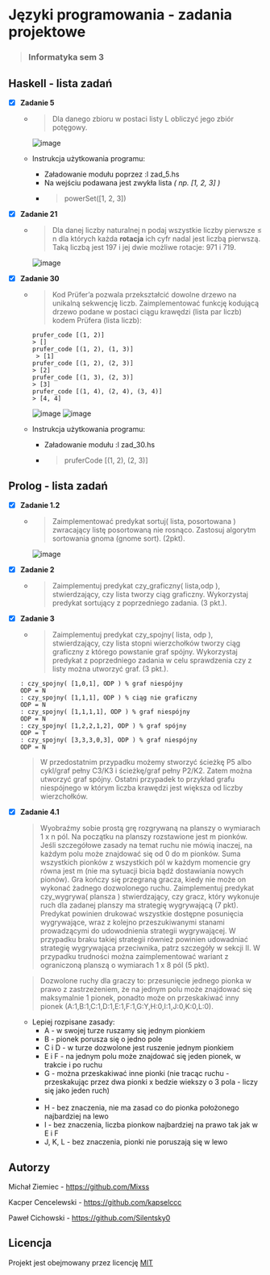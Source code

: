 # Języki programowania - zadania projektowe
>### Informatyka sem 3



## Haskell - lista zadań

- [x] **Zadanie 5**

  - >Dla danego zbioru w postaci listy L obliczyć jego zbiór potęgowy.
  
	![image](https://user-images.githubusercontent.com/81694867/162614022-7708468d-d128-4f94-98dc-9a1cb151cb11.png)
  - Instrukcja użytkowania programu:
    - Załadowanie modułu poprzez  :l zad_5.hs
    - Na wejściu podawana jest zwykła lista *( np. [1, 2, 3] )*
    - >powerSet([1, 2, 3])
  
- [x] **Zadanie 21**

  - >Dla danej liczby naturalnej n podaj wszystkie liczby pierwsze ≤ n dla których każda **rotacja** ich cyfr
nadal jest liczbą pierwszą. Taką liczbą jest 197 i jej dwie możliwe rotacje: 971 i 719.

	![image](https://user-images.githubusercontent.com/81694867/162614109-134b9f6b-20b7-4bf2-a5ba-81853dacc9f4.png)



- [x] **Zadanie 30**

  - >Kod Prüfer’a pozwala przekształcić dowolne drzewo na unikalną sekwencję liczb.
  Zaimplementować funkcję kodującą drzewo podane w postaci ciągu krawędzi (lista par liczb)
  kodem Prüfera (lista liczb):
 	 ```
  	prufer_code [(1, 2)]
  	> []
 	 prufer_code [(1, 2), (1, 3)]
	  > [1]
  	prufer_code [(1, 2), (2, 3)]
  	> [2]
 	 prufer_code [(1, 3), (2, 3)]
 	 > [3]
 	 prufer_code [(1, 4), (2, 4), (3, 4)]
 	 > [4, 4]
 	 ```
	 
	 ![image](https://user-images.githubusercontent.com/81694867/162614289-adc234b4-0630-4848-89a6-e0c82709d904.png)
	 ![image](https://user-images.githubusercontent.com/81694867/162614298-513d3fb9-9884-4d0b-9774-d120a34a698e.png)

  - Instrukcja użytkowania programu:
    - Załadowanie modułu  :l zad_30.hs
    - >pruferCode [(1, 2), (2, 3)]

## Prolog - lista zadań

- [x] **Zadanie 1.2**

	- >Zaimplementować predykat sortuj( lista, posortowana ) zwracający listę posortowaną nie rosnąco. Zastosuj algorytm sortowania gnoma (gnome sort). (2pkt).

  		![image](https://user-images.githubusercontent.com/81694867/162614543-d5c3e603-2dca-4ae9-8893-eb8f60944272.png)

- [x] **Zadanie 2**
	
	- >Zaimplementuj predykat czy_graficzny( lista,odp ), stwierdzający, czy lista
tworzy ciąg graficzny. Wykorzystaj predykat sortujący z poprzedniego zadania.
(3 pkt.).

- [x] **Zadanie 3**
	- >Zaimplementuj predykat czy_spojny( lista, odp ), stwierdzający, czy lista
stopni wierzchołków tworzy ciąg graficzny z którego powstanie graf spójny.
Wykorzystaj predykat z poprzedniego zadania w celu sprawdzenia czy z listy można
utworzyć graf. (3 pkt.).
	```
	: czy_spojny( [1,0,1], ODP ) % graf niespójny
	ODP = N
	: czy_spojny( [1,1,1], ODP ) % ciąg nie graficzny
	ODP = N
	: czy_spojny( [1,1,1,1], ODP ) % graf niespójny
	ODP = N
	: czy_spojny( [1,2,2,1,2], ODP ) % graf spójny
	ODP = T
	: czy_spojny( [3,3,3,0,3], ODP ) % graf niespójny
	ODP = N
	```
	>W przedostatnim przypadku możemy stworzyć ścieżkę P5 albo cykl/graf pełny C3/K3 i
ścieżkę/graf pełny P2/K2. Zatem można utworzyć graf spójny.
Ostatni przypadek to przykład grafu niespójnego w którym liczba krawędzi jest
większa od liczby wierzchołków.

- [x] **Zadanie 4.1**

	>Wyobraźmy sobie prostą grę rozgrywaną na planszy o wymiarach 1 x n pól. Na
	początku na planszy rozstawione jest m pionków. Jeśli szczegółowe zasady na temat
ruchu nie mówią inaczej, na każdym polu może znajdować się od 0 do m pionków.
Suma wszystkich pionków z wszystkich pól w każdym momencie gry równa jest m
(nie ma sytuacji bicia bądź dostawiania nowych pionów). Gra kończy się przegraną
gracza, kiedy nie może on wykonać żadnego dozwolonego ruchu.
	>Zaimplementuj predykat czy_wygrywa( plansza ) stwierdzający, czy gracz,
który wykonuje ruch dla zadanej planszy ma strategię wygrywającą (7 pkt). Predykat
powinien drukować wszystkie dostępne posunięcia wygrywające, wraz z kolejno
przeszukiwanymi stanami prowadzącymi do udowodnienia strategii wygrywającej. W
przypadku braku takiej strategii również powinien udowadniać strategię wygrywająca
przeciwnika, patrz szczegóły w sekcji II. W przypadku trudności można
zaimplementować wariant z ograniczoną planszą o wymiarach 1 x 8 pól (5 pkt).

	>Dozwolone ruchy dla graczy to:
	>przesunięcie jednego pionka w prawo z zastrzeżeniem, że na jednym polu
może znajdować się maksymalnie 1 pionek, ponadto może on przeskakiwać
inny pionek
(A:1,B:1,C:1,D:1,E:1,F:1,G:Y,H:0,I:1,J:0,K:0,L:0).

	- Lepiej rozpisane zasady:
		- A - w swojej turze ruszamy się jednym pionkiem
		- B - pionek porusza się o jedno pole
		- C i D - w turze dozwolone jest ruszenie jednym pionkiem
		- E i F - na jednym polu może znajdować się jeden pionek, w trakcie i po ruchu
		- G - można przeskakiwać inne pionki (nie tracąc ruchu - przeskakując przez dwa pionki x bedzie wiekszy o 3 pola - liczy się jako jeden ruch)
		-  
		- H - bez znaczenia, nie ma zasad co do pionka położonego najbardziej na lewo
		- I - bez znaczenia, liczba pionkow najbardziej na prawo tak jak w E i F
		- J, K, L - bez znaczenia, pionki nie poruszają się w lewo 

## Autorzy

Michał Ziemiec
	- https://github.com/Mixss

Kacper Cencelewski
	- https://github.com/kapselccc

Paweł Cichowski
	- https://github.com/Silentsky0

## Licencja
Projekt jest obejmowany przez licencję [MIT](https://choosealicense.com/licenses/mit/)


